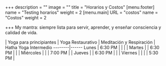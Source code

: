 +++
description = ""
image = ""
title = "Horarios y Costos"
[menu.footer]
name = "Testing horarios"
weight = 2
[menu.main]
URL = "costos"
name = "Costos"
weight = 2

+++
My mantra: siempre lista para servir, aprender, y enseñar consciencia y calidad de vida.

 | Yoga para principiantes | Yoga Restaurativo | Meditación y Respiración | Hatha Yoga Intermedio
--------|------
Lunes | 6:30 PM | | | |
Martes | | 6:30 PM | | |
Miércoles | | | 7:00 PM | |
Jueves | | 6:30 PM | | |
Viernes | | | | 5:30 PM |

